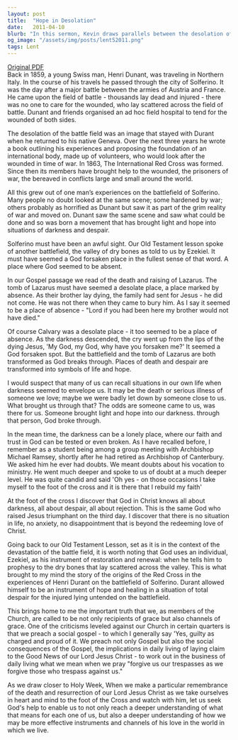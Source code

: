 ```yaml
---
layout: post
title:  "Hope in Desolation"
date:   2011-04-10
blurb: "In this sermon, Kevin draws parallels between the desolation of the battlefield of Solferino, the valley of dry bones in Ezekiel's vision, and the tomb of Lazarus. He emphasizes the transformative power of God's love, which can turn places of death and despair into symbols of life and hope. He also stresses the importance of being not only recipients of grace but also channels of grace."
og_image: "/assets/img/posts/lent52011.png"
tags: Lent
---
```

[Original PDF](/assets/pdf/lent52011.pdf)    
Back in 1859, a young Swiss man, Henri Dunant, was traveling in Northern Italy. In the course of his travels he passed through the city of Solferino. It was the day after a major battle between the armies of Austria and France. He came upon the field of battle - thousands lay dead and injured - there was no one to care for the wounded, who lay scattered across the field of battle. Dunant and friends organised an ad hoc field hospital to tend for the wounded of both sides.

The desolation of the battle field was an image that stayed with Durant when he returned to his native Geneva. Over the next three years he wrote a book outlining his experiences and proposing the foundation of an international body, made up of volunteers, who would look after the wounded in time of war. In 1863, The International Red Cross was formed. Since then its members have brought help to the wounded, the prisoners of war, the bereaved in conflicts large and small around the world.

All this grew out of one man’s experiences on the battlefield of Solferino. Many people no doubt looked at the same scene; some hardened by war; others probably as horrified as Dunant but saw it as part of the grim reality of war and moved on. Dunant saw the same scene and saw what could be done and so was born a movement that has brought light and hope into situations of darkness and despair.

Solferino must have been an awful sight. Our Old Testament lesson spoke of another battlefield, the valley of dry bones as told to us by Ezekiel. It must have seemed a God forsaken place in the fullest sense of that word. A place where God seemed to be absent.

In our Gospel passage we read of the death and raising of Lazarus. The tomb of Lazarus must have seemed a desolate place, a place marked by absence. As their brother lay dying, the family had sent for Jesus - he did not come. He was not there when they came to bury him. As I say it seemed to be a place of absence - "Lord if you had been here my brother would not have died."

Of course Calvary was a desolate place - it too seemed to be a place of absence. As the darkness descended, the cry went up from the lips of the dying Jesus, 'My God, my God, why have you forsaken me?' It seemed a God forsaken spot. But the battlefield and the tomb of Lazarus are both transformed as God breaks through. Places of death and despair are transformed into symbols of life and hope.

I would suspect that many of us can recall situations in our own life when darkness seemed to envelope us. It may be the death or serious illness of someone we love; maybe we were badly let down by someone close to us. What brought us through that? The odds are someone came to us, was there for us. Someone brought light and hope into our darkness. through that person, God broke through.

In the mean time, the darkness can be a lonely place, where our faith and trust in God can be tested or even broken. As I have recalled before, I remember as a student being among a group meeting with Archbishop Michael Ramsey, shortly after he had retired as Archbishop of Canterbury. We asked him he ever had doubts. We meant doubts about his vocation to ministry. He went much deeper and spoke to us of doubt at a much deeper level. He was quite candid and said 'Oh yes - on those occasions I take myself to the foot of the cross and it is there that I rebuild my faith'

At the foot of the cross I discover that God in Christ knows all about darkness, all about despair, all about rejection. This is the same God who raised Jesus triumphant on the third day. I discover that there is no situation in life, no anxiety, no disappointment that is beyond the redeeming love of Christ.

Going back to our Old Testament Lesson, set as it is in the context of the devastation of the battle field, it is worth noting that God uses an individual, Ezekiel, as his instrument of restoration and renewal: when he tells him to prophesy to the dry bones that lay scattered across the valley. This is what brought to my mind the story of the origins of the Red Cross in the experiences of Henri Durant on the battlefield of Solferino. Durant allowed himself to be an instrument of hope and healing in a situation of total despair for the injured lying untended on the battlefield.

This brings home to me the important truth that we, as members of the Church, are called to be not only recipients of grace but also channels of grace. One of the criticisms leveled against our Church in certain quarters is that we preach a social gospel - to which I generally say 'Yes, guilty as charged and proud of it. We preach not only Gospel but also the social consequences of the Gospel, the implications in daily living of laying claim to the Good News of our Lord Jesus Christ - to work out in the business of daily living what we mean when we pray "forgive us our trespasses as we forgive those who trespass against us."

As we draw closer to Holy Week, When we make a particular remembrance of the death and resurrection of our Lord Jesus Christ as we take ourselves in heart and mind to the foot of the Cross and watch with him, let us seek God's help to enable us to not only reach a deeper understanding of what that means for each one of us, but also a deeper understanding of how we may be more effective instruments and channels of his love in the world in which we live.
